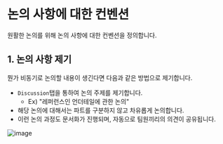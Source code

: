 # 논의 사항에 대한 컨벤션

원활한 논의를 위해 논의 사항에 대한 컨벤션을 정의합니다.

## 1. 논의 사항 제기

뭔가 비동기로 논의할 내용이 생긴다면 다음과 같은 방법으로 제기합니다.

- `Discussion`탭을 통하여 논의 주제를 제기합니다.
  - Ex) "레퍼런스인 언더테일에 관한 논의"
- 해당 논의에 대해서는 파트를 구분하지 않고 차유롭게 논의합니다.
- 이런 논의 과정도 문서화가 진행되며, 자동으로 팀원끼리의 의견이 공유됩니다.

![image](https://github.com/GG-Studio-990001/GameOver/assets/84510455/57fa8875-3890-4904-b6dd-810222a4c2bd)
